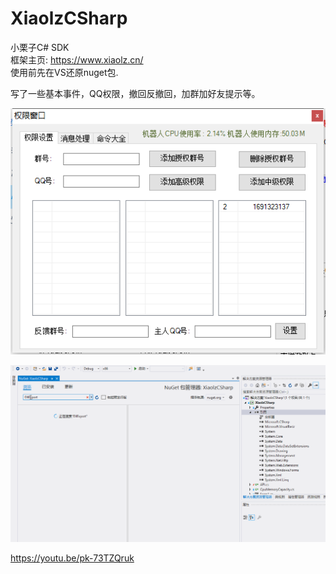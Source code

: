 # XiaolzCSharp
小栗子C# SDK  
框架主页: https://www.xiaolz.cn/    
使用前先在VS还原nuget包.    
    

写了一些基本事件，QQ权限，撤回反撤回，加群加好友提示等。

![image](https://github.com/laomms/XiaolzCSharp/blob/master/admin.png)   

![image](https://github.com/laomms/XiaolzCSharp/blob/master/dllexport2.gif)   

https://youtu.be/pk-73TZQruk 






